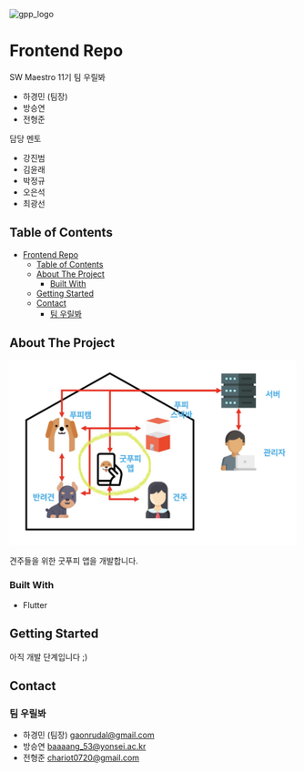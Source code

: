 ![gpp_logo](readme_media/gpp_logo.png)

# Frontend Repo

SW Maestro 11기 팀 우릴봐

- 하경민 (팀장)
- 방승연
- 전형준

담당 멘토

- 강진범
- 김윤래
- 박정규
- 오은석
- 최광선

<!-- TABLE OF CONTENTS -->
## Table of Contents

- [Frontend Repo](#frontend-repo)
  - [Table of Contents](#table-of-contents)
  - [About The Project](#about-the-project)
    - [Built With](#built-with)
  - [Getting Started](#getting-started)
  - [Contact](#contact)
    - [팀 우릴봐](#팀-우릴봐)

<!-- ABOUT THE PROJECT -->
## About The Project

![gpp_backend](readme_media/gpp_frontend.jpeg)

견주들을 위한 굿푸피 앱을 개발합니다.

### Built With

- Flutter
  
<!-- GETTING STARTED -->
## Getting Started

아직 개발 단계입니다 ;)

<!-- ### Prerequisites

- docker

[docker installation page](https://www.docker.com/get-started)

### Installation -->

<!-- 1. Get a free API Key at [https://example.com](https://example.com) -->
<!-- 1. Clone the repo
```sh
git clone https://git.swmgit.org/swmaestro/urillbwa.git
```
2. Just 'docker-compose up'
```sh
docker-compose up -d
``` -->

<!-- USAGE EXAMPLES -->
<!-- ## Usage

Use this space to show useful examples of how a project can be used. Additional screenshots, code examples and demos work well in this space. You may also link to more resources.

_For more examples, please refer to the [Documentation](https://example.com)_ -->

<!-- CONTACT -->
## Contact

### 팀 우릴봐

- 하경민 (팀장) gaonrudal@gmail.com
- 방승연 baaaang_53@yonsei.ac.kr
- 전형준 chariot0720@gmail.com
